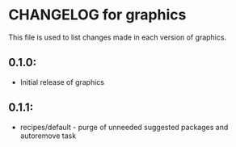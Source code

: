 # CHANGELOG for graphics

This file is used to list changes made in each version of graphics.

## 0.1.0:

* Initial release of graphics

## 0.1.1:

* recipes/default - purge of unneeded suggested packages and autoremove task

